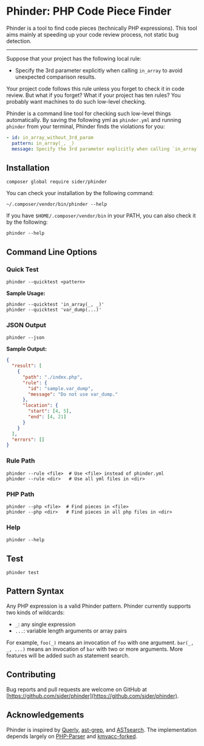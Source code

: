 # Phinder: PHP Code Piece Finder

Phinder is a tool to find code pieces (technically PHP expressions).
This tool aims mainly at speeding up your code review process, not static bug detection.

---

Suppose that your project has the following local rule:

- Specify the 3rd parameter explicitly when calling `in_array` to avoid unexpected comparison results.

Your project code follows this rule unless you forget to check it in code review. But what if you forget? What if your project has ten rules? You probably want machines to do such low-level checking.

Phinder is a command line tool for checking such low-level things automatically. By saving the following yml as `phinder.yml` and running `phinder` from your terminal, Phinder finds the violations for you:

```yml
- id: in_array_without_3rd_param
  pattern: in_array(_, _)
  message: Specify the 3rd parameter explicitly when calling `in_array` to avoid unexpected comparison results.
```

## Installation

```console
composer global require sider/phinder
```

You can check your installation by the following command:

```console
~/.composer/vendor/bin/phinder --help
```

If you have `$HOME/.composer/vendor/bin` in your PATH, you can also check it by the following:

```console
phinder --help
```

## Command Line Options

### Quick Test

```console
phinder --quicktest <pattern>
```

**Sample Usage:**

```console
phinder --quicktest 'in_array(_, _)'
phinder --quicktest 'var_dump(...)'
```

### JSON Output

```console
phinder --json
```

**Sample Output:**

```json
{
  "result": [
    {
      "path": "./index.php",
      "rule": {
        "id": "sample.var_dump",
        "message": "Do not use var_dump."
      },
      "location": {
        "start": [4, 5],
        "end": [4, 21]
      }
    }
  ],
  "errors": []
}
```

### Rule Path

```console
phinder --rule <file>  # Use <file> instead of phinder.yml
phinder --rule <dir>   # Use all yml files in <dir>
```

### PHP Path

```console
phinder --php <file>  # Find pieces in <file>
phinder --php <dir>   # Find pieces in all php files in <dir>
```

### Help

```console
phinder --help
```

## Test

```console
phinder test
```

## Pattern Syntax

Any PHP expression is a valid Phinder pattern.
Phinder currently supports two kinds of wildcards:

- `_`: any single expression
- `...`: variable length arguments or array pairs

For example, `foo(_)` means an invocation of `foo` with one argument.
`bar(_, _, ...)` means an invocation of `bar` with two or more arguments.
More features will be added such as statement search.

## Contributing

Bug reports and pull requests are welcome on GitHub at [https://github.com/sider/phinder](https://github.com/sider/phinder).

## Acknowledgements

Phinder is inspired by [Querly](https://github.com/soutaro/querly/), [ast-grep](https://github.com/azz/ast-grep), and [ASTsearch](https://github.com/takluyver/astsearch).
The implementation depends largely on [PHP-Parser](https://github.com/nikic/PHP-Parser) and [kmyacc-forked](https://github.com/moriyoshi/kmyacc-forked/).
